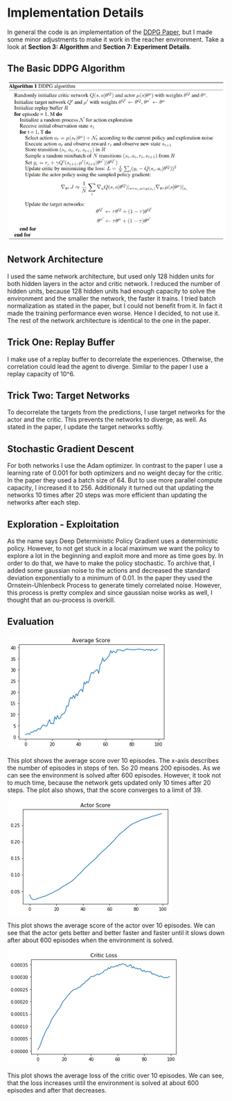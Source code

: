 # Implementation Details
In general the code is an implementation of the [DDPG Paper](https://arxiv.org/pdf/1509.02971.pdf), but I made some minor adjustments to make it work in the reacher environment. 
Take a look at **Section 3: Algorithm** and **Section 7: Experiment Details**. 

## The Basic DDPG Algorithm
![DDPG Algorithm](ddpg-algorithm.png)

## Network Architecture
I used the same network architecture, but used only 128 hidden units for both hidden layers in the actor and critic network.
I reduced the number of hidden units, because 128 hidden units had enough capacity to solve the environment and the smaller the network, the faster it trains. 
I tried batch normalization as stated in the paper, but I could not benefit from it. In fact it made the training performance even worse. 
Hence I decided, to not use it. 
The rest of the network architecture is identical to the one in the paper. 

## Trick One: Replay Buffer 
I make use of a replay buffer to decorrelate the experiences. Otherwise, the correlation could lead the agent to diverge.
Similar to the paper I use a replay capacity of 10^6. 

## Trick Two: Target Networks
To decorrelate the targets from the predictions, I use target networks for the actor and the critic. 
This prevents the networks to diverge, as well. As stated in the paper, I update the target networks softly. 

## Stochastic Gradient Descent
For both networks I use the Adam optimizer. In contrast to the paper I use a learning rate of 0.001 for both optimizers and no weight decay for the critic. 
In the paper they used a batch size of 64. But to use more parallel compute capacity, I increased it to 256. 
Additionaly it turned out that updating the networks 10 times after 20 steps was more efficient than updating the networks after each step.

## Exploration - Exploitation
As the name says Deep Deterministic Policy Gradient uses a deterministic policy. However, to not get stuck in a local maximum we want the policy to explore a lot in the beginning and exploit more and more as time goes by. 
In order to do that, we have to make the policy stochastic. To archive that, I added some gaussian noise to the actions and decreased the standard deviation exponentially to a minimum of 0.01. 
In the paper they used the Ornstein-Uhlenbeck Process to generate timely correlated noise. 
However, this process is pretty complex and since gaussian noise works as well, I thought that an ou-process is overkill. 

## Evaluation

![Score](score_reacher.png)

This plot shows the average score over 10 episodes. The x-axis describes the number of episodes in steps of ten. So 20 means 200 episodes. 
As we can see the environment is solved after 600 episodes. However, it took not to much time, because the network gets updated only 10 times after 20 steps.
The plot also shows, that the score converges to a limit of 39. 

![Score-Actor](score_actor.png)

This plot shows the average score of the actor over 10 episodes. 
We can see that the actor gets better and better faster and faster until it slows down after about 600 episodes when the environment is solved. 

![Loss-Critic](loss_critic.png)

This plot shows the average loss of the critic over 10 episodes. 
We can see, that the loss increases until the environment is solved at about 600 episodes and after that decreases. 




